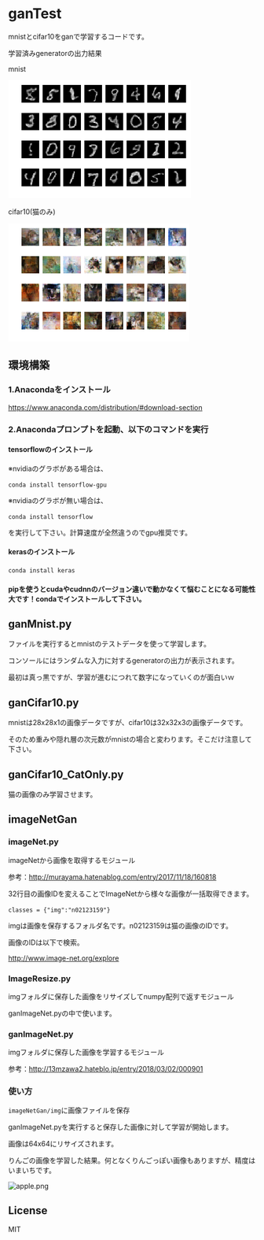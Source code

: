 # ganTest

mnistとcifar10をganで学習するコードです。

学習済みgeneratorの出力結果

mnist

![mnist_epoch300.png](https://github.com/YutaIzumi/ganTest/blob/master/img/mnist_epoch300.png)

cifar10(猫のみ)

![cat_epoch391.png](https://github.com/YutaIzumi/ganTest/blob/master/img/cat_epoch391.png)

## 環境構築
### 1.Anacondaをインストール
https://www.anaconda.com/distribution/#download-section

### 2.Anacondaプロンプトを起動、以下のコマンドを実行

#### tensorflowのインストール
※nvidiaのグラボがある場合は、

```conda install tensorflow-gpu```

※nvidiaのグラボが無い場合は、

```conda install tensorflow```

を実行して下さい。計算速度が全然違うのでgpu推奨です。

#### kerasのインストール
```conda install keras```

#### pipを使うとcudaやcudnnのバージョン違いで動かなくて悩むことになる可能性大です！condaでインストールして下さい。

## ganMnist.py
ファイルを実行するとmnistのテストデータを使って学習します。

コンソールにはランダムな入力に対するgeneratorの出力が表示されます。

最初は真っ黒ですが、学習が進むにつれて数字になっていくのが面白いｗ

## ganCifar10.py

mnistは28x28x1の画像データですが、cifar10は32x32x3の画像データです。

そのため重みや隠れ層の次元数がmnistの場合と変わります。そこだけ注意して下さい。

## ganCifar10_CatOnly.py

猫の画像のみ学習させます。 

## imageNetGan
### imageNet.py
imageNetから画像を取得するモジュール

参考：http://murayama.hatenablog.com/entry/2017/11/18/160818

32行目の画像IDを変えることでImageNetから様々な画像が一括取得できます。

```classes = {"img":"n02123159"}```

imgは画像を保存するフォルダ名です。n02123159は猫の画像のIDです。

画像のIDは以下で検索。

http://www.image-net.org/explore

### ImageResize.py
imgフォルダに保存した画像をリサイズしてnumpy配列で返すモジュール

ganImageNet.pyの中で使います。

### ganImageNet.py
imgフォルダに保存した画像を学習するモジュール

参考：http://13mzawa2.hateblo.jp/entry/2018/03/02/000901

### 使い方
```imageNetGan/img```に画像ファイルを保存

ganImageNet.pyを実行すると保存した画像に対して学習が開始します。

画像は64x64にリサイズされます。

りんごの画像を学習した結果。何となくりんごっぽい画像もありますが、精度はいまいちです。

![apple.png](https://github.com/YutaIzumi/ganTest/blob/master/img/apple.png)

## License
MIT
